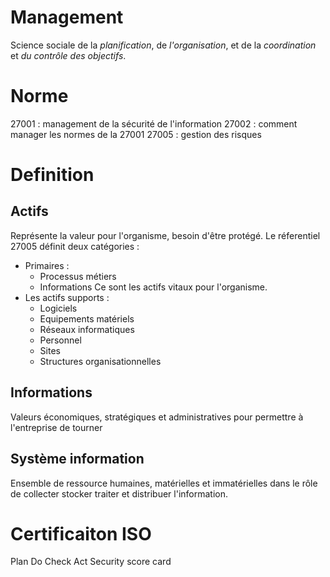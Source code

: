 
# Management 

Science sociale de la *planification*, de *l'organisation*, et de la *coordination* et *du contrôle des objectifs*.


# Norme

27001 : management de la sécurité de l'information
27002 : comment manager les normes de la 27001
27005 : gestion des risques


# Definition

## Actifs

Représente la valeur pour l'organisme, besoin d'être protégé.
Le réferentiel 27005 définit deux catégories :
* Primaires :
	* Processus métiers
	* Informations
Ce sont les actifs vitaux pour l'organisme.
* Les actifs supports :
	* Logiciels
	* Equipements matériels
	* Réseaux informatiques
	* Personnel
	* Sites
	* Structures organisationnelles

## Informations

Valeurs économiques, stratégiques et administratives pour permettre à l'entreprise de tourner

## Système information

Ensemble de ressource humaines, matérielles et immatérielles dans le rôle de collecter stocker traiter et distribuer l'information.


# Certificaiton ISO


Plan Do Check Act
Security score card